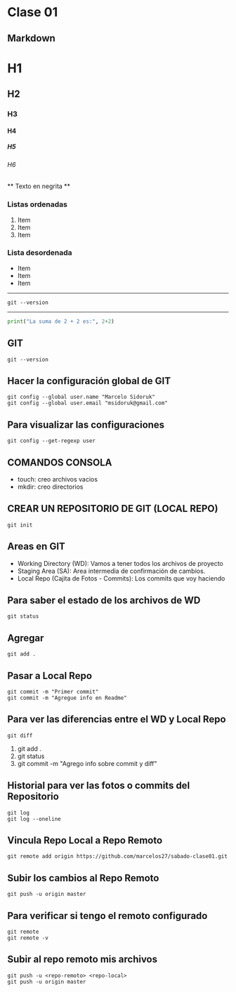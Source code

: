 # Clase 01

## Markdown

# H1
## H2
### H3
#### H4
##### H5
###### H6

** Texto en negrita **

### Listas ordenadas
1. Item
2. Item
3. Item

### Lista desordenada
* Item
* Item
* Item

---
    git --version
---

```py
print("La suma de 2 + 2 es:", 2+2)
```
## GIT
    git --version

## Hacer la configuración global de GIT

    git config --global user.name "Marcelo Sidoruk"
    git config --global user.email "msidoruk@gmail.com"

## Para visualizar las configuraciones
    git config --get-regexp user
## COMANDOS CONSOLA
* touch: creo archivos vacios
* mkdir: creo directorios

## CREAR UN REPOSITORIO DE GIT (LOCAL REPO)
    git init

## Areas en GIT
* Working Directory (WD): Vamos a tener todos los archivos de proyecto
* Staging Area (SA): Area intermedia de confirmación de cambios.
* Local Repo (Cajita de Fotos - Commits): Los commits que voy haciendo

 ## Para saber el estado de los archivos de WD
    git status

## Agregar 
    git add .

## Pasar a Local Repo
    git commit -m "Primer commit"
    git commit -m "Agregue info en Readme"

## Para ver las diferencias entre el WD y Local Repo
    git diff

1) git add .
2) git status
3) git commit -m "Agrego info sobre commit y diff"

## Historial para ver las fotos o commits del Repositorio
    git log
    git log --oneline

## Vincula Repo Local a Repo Remoto
    git remote add origin https://github.com/marcelos27/sabado-clase01.git

## Subir los cambios al Repo Remoto
    git push -u origin master

## Para verificar si tengo el remoto configurado
    git remote
    git remote -v

## Subir al repo remoto mis archivos
    git push -u <repo-remoto> <repo-local>
    git push -u origin master

#